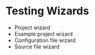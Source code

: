 # Testing Wizards
* Project wizard
* Example project wizard
* Configuration file wizard
* Source file wizard

